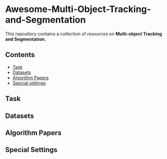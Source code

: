 # Awesome-Multi-Object-Tracking-and-Segmentation
This repository contains a collection of resources on **Multi-object Tracking and Segmentation.**

## Contents
- [Task](#task)
- [Datasets](#datasets)
- [Algorithm Papers](#algorithm-papers)
- [Special settings](#special-settings)

## Task

## Datasets

## Algorithm Papers

## Special Settings
